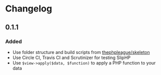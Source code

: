 # Changelog

## 0.1.1

### Added
- Use folder structure and build scripts from [thephpleague/skeleton](https://github.com/thephpleague/skeleton)
- Use Circle CI, Travis CI and Scrutinizer for testing SlipHP
- Use `$view->apply($data, $function)` to apply a PHP function to your data